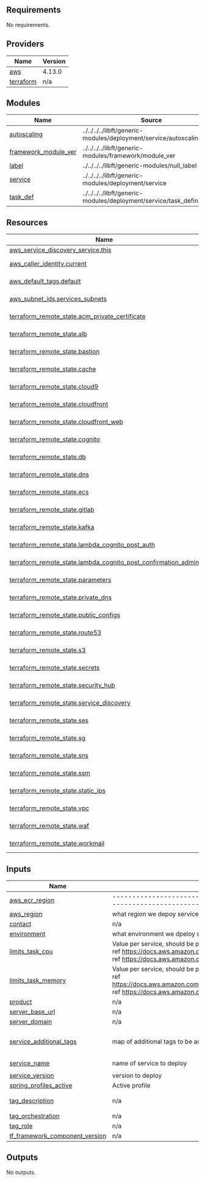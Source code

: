 ## Requirements

No requirements.

## Providers

| Name | Version |
|------|---------|
| <a name="provider_aws"></a> [aws](#provider\_aws) | 4.13.0 |
| <a name="provider_terraform"></a> [terraform](#provider\_terraform) | n/a |

## Modules

| Name | Source | Version |
|------|--------|---------|
| <a name="module_autoscaling"></a> [autoscaling](#module\_autoscaling) | ../../../../libft/generic-modules/deployment/service/autoscaling_basic | n/a |
| <a name="module_framework_module_ver"></a> [framework\_module\_ver](#module\_framework\_module\_ver) | ../../../../libft/generic-modules/framework/module_ver | n/a |
| <a name="module_label"></a> [label](#module\_label) | ../../../../libft/generic-modules/null_label | n/a |
| <a name="module_service"></a> [service](#module\_service) | ../../../../libft/generic-modules/deployment/service | n/a |
| <a name="module_task_def"></a> [task\_def](#module\_task\_def) | ../../../../libft/generic-modules/deployment/service/task_definition | n/a |

## Resources

| Name | Type |
|------|------|
| [aws_service_discovery_service.this](https://registry.terraform.io/providers/hashicorp/aws/latest/docs/resources/service_discovery_service) | resource |
| [aws_caller_identity.current](https://registry.terraform.io/providers/hashicorp/aws/latest/docs/data-sources/caller_identity) | data source |
| [aws_default_tags.default](https://registry.terraform.io/providers/hashicorp/aws/latest/docs/data-sources/default_tags) | data source |
| [aws_subnet_ids.services_subnets](https://registry.terraform.io/providers/hashicorp/aws/latest/docs/data-sources/subnet_ids) | data source |
| [terraform_remote_state.acm_private_certificate](https://registry.terraform.io/providers/hashicorp/terraform/latest/docs/data-sources/remote_state) | data source |
| [terraform_remote_state.alb](https://registry.terraform.io/providers/hashicorp/terraform/latest/docs/data-sources/remote_state) | data source |
| [terraform_remote_state.bastion](https://registry.terraform.io/providers/hashicorp/terraform/latest/docs/data-sources/remote_state) | data source |
| [terraform_remote_state.cache](https://registry.terraform.io/providers/hashicorp/terraform/latest/docs/data-sources/remote_state) | data source |
| [terraform_remote_state.cloud9](https://registry.terraform.io/providers/hashicorp/terraform/latest/docs/data-sources/remote_state) | data source |
| [terraform_remote_state.cloudfront](https://registry.terraform.io/providers/hashicorp/terraform/latest/docs/data-sources/remote_state) | data source |
| [terraform_remote_state.cloudfront_web](https://registry.terraform.io/providers/hashicorp/terraform/latest/docs/data-sources/remote_state) | data source |
| [terraform_remote_state.cognito](https://registry.terraform.io/providers/hashicorp/terraform/latest/docs/data-sources/remote_state) | data source |
| [terraform_remote_state.db](https://registry.terraform.io/providers/hashicorp/terraform/latest/docs/data-sources/remote_state) | data source |
| [terraform_remote_state.dns](https://registry.terraform.io/providers/hashicorp/terraform/latest/docs/data-sources/remote_state) | data source |
| [terraform_remote_state.ecs](https://registry.terraform.io/providers/hashicorp/terraform/latest/docs/data-sources/remote_state) | data source |
| [terraform_remote_state.gitlab](https://registry.terraform.io/providers/hashicorp/terraform/latest/docs/data-sources/remote_state) | data source |
| [terraform_remote_state.kafka](https://registry.terraform.io/providers/hashicorp/terraform/latest/docs/data-sources/remote_state) | data source |
| [terraform_remote_state.lambda_cognito_post_auth](https://registry.terraform.io/providers/hashicorp/terraform/latest/docs/data-sources/remote_state) | data source |
| [terraform_remote_state.lambda_cognito_post_confirmation_admin](https://registry.terraform.io/providers/hashicorp/terraform/latest/docs/data-sources/remote_state) | data source |
| [terraform_remote_state.parameters](https://registry.terraform.io/providers/hashicorp/terraform/latest/docs/data-sources/remote_state) | data source |
| [terraform_remote_state.private_dns](https://registry.terraform.io/providers/hashicorp/terraform/latest/docs/data-sources/remote_state) | data source |
| [terraform_remote_state.public_configs](https://registry.terraform.io/providers/hashicorp/terraform/latest/docs/data-sources/remote_state) | data source |
| [terraform_remote_state.route53](https://registry.terraform.io/providers/hashicorp/terraform/latest/docs/data-sources/remote_state) | data source |
| [terraform_remote_state.s3](https://registry.terraform.io/providers/hashicorp/terraform/latest/docs/data-sources/remote_state) | data source |
| [terraform_remote_state.secrets](https://registry.terraform.io/providers/hashicorp/terraform/latest/docs/data-sources/remote_state) | data source |
| [terraform_remote_state.security_hub](https://registry.terraform.io/providers/hashicorp/terraform/latest/docs/data-sources/remote_state) | data source |
| [terraform_remote_state.service_discovery](https://registry.terraform.io/providers/hashicorp/terraform/latest/docs/data-sources/remote_state) | data source |
| [terraform_remote_state.ses](https://registry.terraform.io/providers/hashicorp/terraform/latest/docs/data-sources/remote_state) | data source |
| [terraform_remote_state.sg](https://registry.terraform.io/providers/hashicorp/terraform/latest/docs/data-sources/remote_state) | data source |
| [terraform_remote_state.sns](https://registry.terraform.io/providers/hashicorp/terraform/latest/docs/data-sources/remote_state) | data source |
| [terraform_remote_state.ssm](https://registry.terraform.io/providers/hashicorp/terraform/latest/docs/data-sources/remote_state) | data source |
| [terraform_remote_state.static_ips](https://registry.terraform.io/providers/hashicorp/terraform/latest/docs/data-sources/remote_state) | data source |
| [terraform_remote_state.vpc](https://registry.terraform.io/providers/hashicorp/terraform/latest/docs/data-sources/remote_state) | data source |
| [terraform_remote_state.waf](https://registry.terraform.io/providers/hashicorp/terraform/latest/docs/data-sources/remote_state) | data source |
| [terraform_remote_state.workmail](https://registry.terraform.io/providers/hashicorp/terraform/latest/docs/data-sources/remote_state) | data source |

## Inputs

| Name | Description | Type | Default | Required |
|------|-------------|------|---------|:--------:|
| <a name="input_aws_ecr_region"></a> [aws\_ecr\_region](#input\_aws\_ecr\_region) | -------------------------------------------------------------- ECS -------------------------------------------------------------- | `string` | `"us-east-1"` | no |
| <a name="input_aws_region"></a> [aws\_region](#input\_aws\_region) | what region we depoy service into | `any` | n/a | yes |
| <a name="input_contact"></a> [contact](#input\_contact) | n/a | `any` | n/a | yes |
| <a name="input_environment"></a> [environment](#input\_environment) | what environment we dpeloy serviceinto | `any` | n/a | yes |
| <a name="input_limits_task_cpu"></a> [limits\_task\_cpu](#input\_limits\_task\_cpu) | Value per service, should be preserved across envs. <br>    ref https://docs.aws.amazon.com/AmazonECS/latest/developerguide/task_definition_parameters.html<br>    ref https://docs.aws.amazon.com/AmazonECS/latest/developerguide/task-cpu-memory-error.html | `number` | `1024` | no |
| <a name="input_limits_task_memory"></a> [limits\_task\_memory](#input\_limits\_task\_memory) | Value per service, should be preserved across envs. <br>    ref https://docs.aws.amazon.com/AmazonECS/latest/developerguide/task_definition_parameters.html#container_definition_memory<br>    ref https://docs.aws.amazon.com/AmazonECS/latest/developerguide/task-cpu-memory-error.html | `number` | `2048` | no |
| <a name="input_product"></a> [product](#input\_product) | n/a | `any` | n/a | yes |
| <a name="input_server_base_url"></a> [server\_base\_url](#input\_server\_base\_url) | n/a | `any` | n/a | yes |
| <a name="input_server_domain"></a> [server\_domain](#input\_server\_domain) | n/a | `any` | n/a | yes |
| <a name="input_service_additional_tags"></a> [service\_additional\_tags](#input\_service\_additional\_tags) | map of additional tags to be added to service and it's tasks | `map(string)` | <pre>{<br>  "Jira": ""<br>}</pre> | no |
| <a name="input_service_name"></a> [service\_name](#input\_service\_name) | name of service to deploy | `string` | `"lesson-management"` | no |
| <a name="input_service_version"></a> [service\_version](#input\_service\_version) | version to deploy | `string` | `"latest"` | no |
| <a name="input_spring_profiles_active"></a> [spring\_profiles\_active](#input\_spring\_profiles\_active) | Active profile | `string` | n/a | yes |
| <a name="input_tag_description"></a> [tag\_description](#input\_tag\_description) | n/a | `string` | `"Main APP  serivce to be split"` | no |
| <a name="input_tag_orchestration"></a> [tag\_orchestration](#input\_tag\_orchestration) | n/a | `any` | n/a | yes |
| <a name="input_tag_role"></a> [tag\_role](#input\_tag\_role) | n/a | `string` | `"ecs_service"` | no |
| <a name="input_tf_framework_component_version"></a> [tf\_framework\_component\_version](#input\_tf\_framework\_component\_version) | n/a | `any` | n/a | yes |

## Outputs

No outputs.
